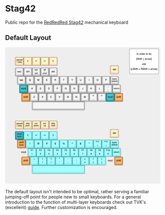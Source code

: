 # Stag42
Public repo for the [RedRedRed Stag42](https://redredred.ca/stag42) mechanical keyboard

## Default Layout

![qwerty](./default_layers.png)

The default layout isn't intended to be optimal, rather serving a familiar jumping-off point for people new to small keyboards. For a general introduction to the function of multi-layer keyboards check out TVK's (excellent) [guide](https://thevankeyboards.com/wdamkg). Further customization is encouraged. 
